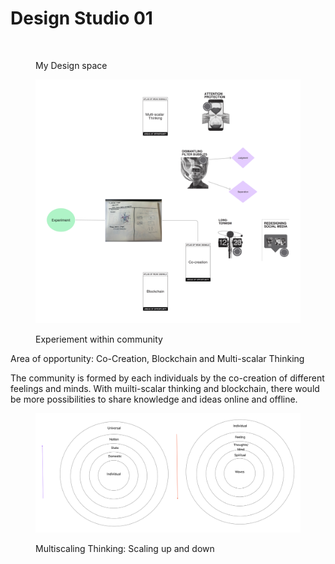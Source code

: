# Design Studio 01

<figure><img src="../../.gitbook/assets/Untitled.jpg" alt=""><figcaption><p>My Design space</p></figcaption></figure>

<figure><img src="../../.gitbook/assets/Untitled (1).jpg" alt=""><figcaption><p>Experiement within community </p></figcaption></figure>

Area of opportunity: Co-Creation, Blockchain and Multi-scalar Thinking &#x20;

The community is formed by each individuals by the co-creation of different feelings and minds. With muilti-scalar thinking and blockchain, there would be more possibilities to share knowledge and ideas online and offline.

<figure><img src="../../.gitbook/assets/Untitled (3).jpg" alt=""><figcaption><p>Multiscaling Thinking: Scaling up and down</p></figcaption></figure>


